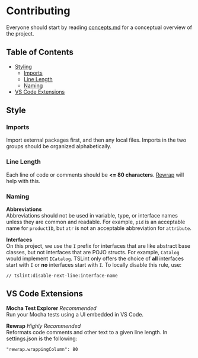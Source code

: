 # Contributing

Everyone should start by reading [concepts.md](https://github.com/MikeHopcroft/PrixFixe/blob/master/documentation/concepts.md) for a conceptual overview of the project.

## Table of Contents
* [Styling](#Styling)
   * [Imports](#Imports)
   * [Line Length](#Line-Length)
   * [Naming](#)
* [VS Code Extensions](#VS-Code-Extensions)

## Style

### Imports
Import external packages first, and then any local files. Imports in the two groups should be organized alphabetically.

### Line Length
Each line of code or comments should be **<= 80 characters**. [Rewrap](#Extensions) will help with this.

### Naming

**Abbreviations**</br>Abbreviations should not be used in variable, type, or interface names unless they are common and readable. For example, `pid` is an acceptable name for `productID`, but `atr` is not an acceptable abbreviation for `attribute`.

**Interfaces**</br>On this project, we use the `I` prefix for interfaces that are like abstract base classes, but not interfaces that are POJO structs. For example, `Catalog` would implement `ICatalog`. TSLint only offers the choice of **all** interfaces start with `I` or **no** interfaces start with `I`. To locally disable this rule, use:

    // tslint:disable-next-line:interface-name

## VS Code Extensions

**Mocha Test Explorer** *Recommended*</br>Run your Mocha tests using a UI embedded in VS Code.

**Rewrap** *Highly Recommended*</br>Reformats code comments and other text to a given line length. In settings.json is the following:

    "rewrap.wrappingColumn": 80